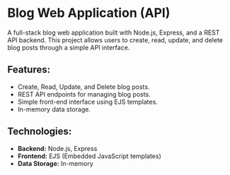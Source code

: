 # Blog Web Application (API)

A full-stack blog web application built with Node.js, Express, and a REST API backend. This project allows users to create, read, update, and delete blog posts through a simple API interface.

## Features:
- Create, Read, Update, and Delete blog posts.
- REST API endpoints for managing blog posts.
- Simple front-end interface using EJS templates.
- In-memory data storage.

## Technologies:
- **Backend:** Node.js, Express
- **Frontend:** EJS (Embedded JavaScript templates)
- **Data Storage:** In-memory
